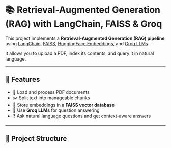 # 📚 Retrieval-Augmented Generation (RAG) with LangChain, FAISS & Groq

This project implements a **Retrieval-Augmented Generation (RAG) pipeline** using [LangChain](https://python.langchain.com/), [FAISS](https://github.com/facebookresearch/faiss), [HuggingFace Embeddings](https://huggingface.co/), and [Groq LLMs](https://groq.com/).  

It allows you to upload a PDF, index its contents, and query it in natural language.

---

## 🚀 Features
- 📄 Load and process PDF documents  
- ✂️ Split text into manageable chunks  
- 🔎 Store embeddings in a **FAISS vector database**  
- 🤖 Use **Groq LLMs** for question answering  
- ❓ Ask natural language questions and get context-aware answers  

---

## 📂 Project Structure

